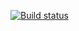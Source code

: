 [![Build status](https://ci.appveyor.com/api/projects/status/0ur90hf0pkv58hmc?svg=true)](https://ci.appveyor.com/project/Kylon0/automatization-4-1)
